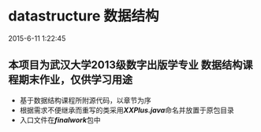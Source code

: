 # datastructure 数据结构
2015-6-11 1:22:45 
## 本项目为武汉大学2013级数字出版学专业 数据结构课程期末作业，仅供学习用途 ##

- 基于数据结构课程所附源代码，以章节为序
- 根据需求不便继承而重写的类采用***XXPlus.java***命名并放置于原包目录
- 入口文件在***finalwork***包中